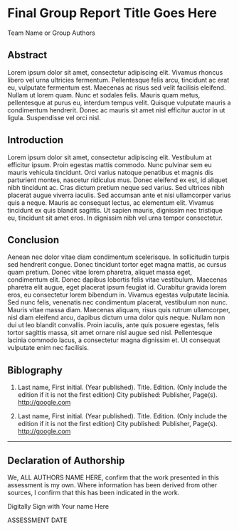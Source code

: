 <!---

---
title: "CASA0017: Web Architecture Final Assessment"
author: "Steven Gray, Valerio Signorelli, Duncan Wilson, Sarah Wise"

date: "10 Dec 2020"
---

-->

# Final Group Report Title Goes Here

Team Name or Group Authors

## Abstract

Lorem ipsum dolor sit amet, consectetur adipiscing elit. Vivamus rhoncus libero vel urna ultricies fermentum. Pellentesque felis arcu, tincidunt ac erat eu, vulputate fermentum est. Maecenas ac risus sed velit facilisis eleifend. Nullam ut lorem quam. Nunc et sodales felis. Mauris quam metus, pellentesque at purus eu, interdum tempus velit. Quisque vulputate mauris a condimentum hendrerit. Donec ac mauris sit amet nisl efficitur auctor in ut ligula. Suspendisse vel orci nisl.

## Introduction

Lorem ipsum dolor sit amet, consectetur adipiscing elit. Vestibulum at efficitur ipsum. Proin egestas mattis commodo. Nunc pulvinar sem eu mauris vehicula tincidunt. Orci varius natoque penatibus et magnis dis parturient montes, nascetur ridiculus mus. Donec eleifend ex est, id aliquet nibh tincidunt ac. Cras dictum pretium neque sed varius. Sed ultrices nibh placerat augue viverra iaculis. Sed accumsan ante et nisi ullamcorper varius quis a neque. Mauris ac consequat lectus, ac elementum elit. Vivamus tincidunt ex quis blandit sagittis. Ut sapien mauris, dignissim nec tristique eu, tincidunt sit amet eros. In dignissim nibh vel urna tempor consectetur.

## Conclusion

Aenean nec dolor vitae diam condimentum scelerisque. In sollicitudin turpis sed hendrerit congue. Donec tincidunt tortor eget magna mattis, ac cursus quam pretium. Donec vitae lorem pharetra, aliquet massa eget, condimentum elit. Donec dapibus lobortis felis vitae vestibulum. Maecenas pharetra elit augue, eget placerat ipsum feugiat id. Curabitur gravida lorem eros, eu consectetur lorem bibendum in. Vivamus egestas vulputate lacinia. Sed nunc felis, venenatis nec condimentum placerat, vestibulum non nunc. Mauris vitae massa diam. Maecenas aliquam, risus quis rutrum ullamcorper, nisl diam eleifend arcu, dapibus dictum urna dolor quis neque. Nullam non dui ut leo blandit convallis. Proin iaculis, ante quis posuere egestas, felis tortor sagittis massa, sit amet ornare nisl augue sed nisl. Pellentesque lacinia commodo lacus, a consectetur magna dignissim et. Ut consequat vulputate enim nec facilisis.

## Biblography

1. Last name, First initial. (Year published). Title. Edition. (Only include the edition if it is not the first edition) City published: Publisher, Page(s). <http://google.com>

2. Last name, First initial. (Year published). Title. Edition. (Only include the edition if it is not the first edition) City published: Publisher, Page(s).  <http://google.com>

----

## Declaration of Authorship

We, ALL AUTHORS NAME HERE, confirm that the work presented in this assessment is my own. Where information has been derived from other sources, I confirm that this has been indicated in the work.


Digitally Sign with Your name Here

ASSESSMENT DATE

